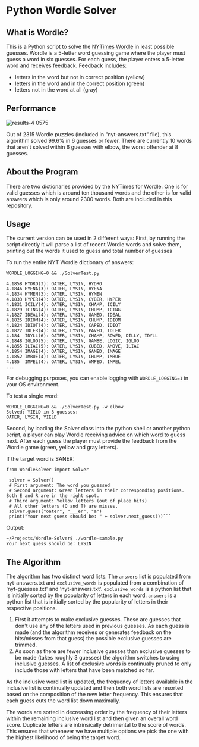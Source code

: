 # Python Wordle Solver

## What is Wordle?
This is a Python script to solve the [NYTimes Wordle](https://www.nytimes.com/games/wordle/index.html) in least possible guesses. Wordle is a 5-letter word guessing game where the player must guess a word in six guesses. For each guess, the player enters a 5-letter word and receives feedback. Feedback includes:
- letters in the word but not in correct position (yellow)
- letters in the word and in the correct position (green)
- letters not in the word at all (gray)

## Performance
![results-4 0575](https://user-images.githubusercontent.com/11002/182266138-b42cf540-0fdf-4677-be6f-9427df93e005.png)

Out of 2315 Wordle puzzles (included in "nyt-answers.txt" file), this algorithm solved 99.6% in 6 guesses or fewer. There are currently 10 words that aren't solved within 6 guesses with elbow, the worst offender at 8 guesses.

## About the Program
There are two dictionaries provided by the NYTimes for Wordle. One is for valid guesses which is around ten thousand words and the other is for valid answers which is only around 2300 words. Both are included in this repository.

## Usage
The current version can be used in 2 different ways:
First, by running the script directly it will parse a list of recent Wordle words and solve them, printing out the words it used to guess and total number of guesses

To run the entire NYT Wordle dictionary of answers:
```
WORDLE_LOGGING=0 && ./SolverTest.py 
```

```
4.1858 HYDRO(3): OATER, LYSIN, HYDRO
4.1846 HYENA(3): OATER, LYSIN, HYENA
4.1834 HYMEN(3): OATER, LYSIN, HYMEN
4.1833 HYPER(4): OATER, LYSIN, CYBER, HYPER
4.1831 ICILY(4): OATER, LYSIN, CHAMP, ICILY
4.1829 ICING(4): OATER, LYSIN, CHUMP, ICING
4.1827 IDEAL(4): OATER, LYSIN, GAMED, IDEAL
4.1825 IDIOM(4): OATER, LYSIN, CHUMP, IDIOM
4.1824 IDIOT(4): OATER, LYSIN, CAPED, IDIOT
4.1822 IDLER(4): OATER, LYSIN, PAVED, IDLER
4.184  IDYLL(6): OATER, LYSIN, CHAMP, BOWED, DILLY, IDYLL
4.1848 IGLOO(5): OATER, LYSIN, GAMBE, LOGIC, IGLOO
4.1855 ILIAC(5): OATER, LYSIN, CUBED, AMOVE, ILIAC
4.1854 IMAGE(4): OATER, LYSIN, GAMED, IMAGE
4.1852 IMBUE(4): OATER, LYSIN, CHUMP, IMBUE
4.185  IMPEL(4): OATER, LYSIN, AMPED, IMPEL
...
```

For debugging purposes, you can enable logging with `WORDLE_LOGGING=1` in your OS environment.

To test a single word:
```
WORDLE_LOGGING=0 && ./SolverTest.py -w elbow
Solved: YIELD in 3 guesses: 
OATER, LYSIN, YIELD
```

Second, by loading the Solver class into the python shell or another python script, a player can play Wordle receiving advice on which word to guess next. After each guess the player must provide the feedback from the Wordle game (green, yellow and gray letters).

If the target word is SANER:
```
from WordleSolver import Solver
 
 solver = Solver()
 # First argument: The word you guessed
 # Second argument: Green letters in their corresponding positions. Both E and R are in the right spot.
 # Third argument: Yellow letters (out of place hits)
 # All other letters (O and T) are misses.
 solver.guess("oater", "___er", "a")
 print("Your next guess should be: " + solver.next_guess())```
```

Output:
```
~/Projects/Wordle-Solver$ ./wordle-sample.py 
Your next guess should be: LYSIN
```

## The Algorithm
The algorithm has two distinct word lists. The `answers` list is populated from nyt-answers.txt and `exclusive_words` is populated from a combination of 'nyt-guesses.txt' and 'nyt-answers.txt'. `exclusive_words` is a python list that is initially sorted by the popularity of letters in each word. `answers` is a python list that is initially sorted by the popularity of letters in their respective positions.

1. First it attempts to make exclusive guesses. These are guesses that don't use any of the letters used in previous guesses. As each guess is made (and the algorithm receives or generates feedback on the hits/misses from that guess) the possible exclusive guesses are trimmed.
2. As soon as there are fewer inclusive guesses than exclusive guesses to be made (takes roughly 3 guesses) the algorithm switches to using inclusive guesses. A list of exclusive words is continually pruned to only include those with letters that have been matched so far.

As the inclusive word list is updated, the frequency of letters available in the inclusive list is continually updated and then both word lists are resorted based on the composition of the new letter frequency. This ensures that each guess cuts the word list down maximally.

The words are sorted in decreasing order by the frequency of their letters within the remaining inclusive word list and then given an overall word score. Duplicate letters are intrinsically detrimental to the score of words. This ensures that whenever we have multiple options we pick the one with the highest likelihood of being the target word.

